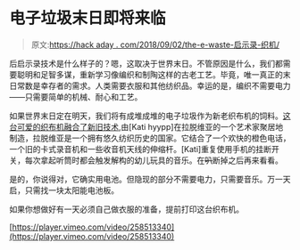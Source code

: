 # 电子垃圾末日即将来临

> 原文:[https://hack aday . com/2018/09/02/the-e-waste-启示录-织机/](https://hackaday.com/2018/09/02/the-e-waste-apocalypse-looms/)

后启示录技术是什么样子的？嗯，这取决于世界末日。不管原因是什么，我们都需要聪明和足智多谋，重新学习像编织和制陶这样的古老工艺。毕竟，唯一真正的末日常数是幸存者的需求。人类需要衣服和其他纺织品。幸运的是，编织不需要电力——只需要简单的机械、耐心和工艺。

如果世界末日定在明天，我们将有成堆成堆的电子垃圾作为新老织布机的饲料。[这台可爱的织布机融合了新旧技术](http://katihyyppa.com/post-apocalyptic-weaving/),由[Kati hyypp]在拉脱维亚的一个艺术家聚居地制造，拉脱维亚是一个拥有悠久纺织历史的国家。它结合了一个欢快的橙色电话，一个旧的卡式录音机和一些收音机天线的伸缩杆。[Kati]重复使用手机的挂断开关，每次拿起听筒时都会触发解构的幼儿玩具的音乐。在~~叭~~断掉之后再来看看。

是的，你说得对，它确实用电池。但隐现的部分不需要电力，只需要音乐。万一天启，只需找一块太阳能电池板。

如果你想做好有一天必须自己做衣服的准备，提前打印这台织布机。

[https://player.vimeo.com/video/258513340](https://player.vimeo.com/video/258513340)